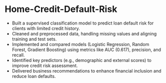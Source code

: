 # Home-Credit-Default-Risk

- Built a supervised classification model to predict loan default risk for clients with limited credit history.
- Cleaned and preprocessed data, handling missing values and aligning training and test sets.
- Implemented and compared models (Logistic Regression, Random Forest, Gradient Boosting) using metrics like AUC (0.617), precision, and recall.
- Identified key predictors (e.g., demographic and external scores) to improve credit risk assessment.
- Delivered business recommendations to enhance financial inclusion and reduce loan defaults.
